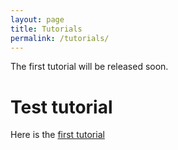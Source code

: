 ```yaml
---
layout: page
title: Tutorials
permalink: /tutorials/
---
```


The first tutorial will be released soon.

# Test tutorial

Here is the [first tutorial](/2023/01/07/test_tutorial.html)